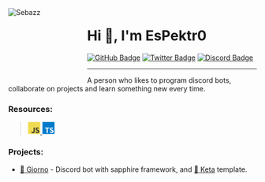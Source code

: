 <img width="150" height="150" align="left" style="float: left; margin: 0 10px 0 0;" alt="Sebazz" src="https://avatars.githubusercontent.com/u/86754350?v=4">

# Hi 👋, I'm EsPektr0


<div>
  <a href="https://github.com/espectro0"><img src="https://img.shields.io/badge/-Github-000000?style=flat-square&labelColor=000000&logo=Github&logoColor=white&link=https://github.com/espectro0" alt="GitHub Badge"/></a>
  <a href="https://twitter.com/espectro245"><img src="https://img.shields.io/badge/-Twitter-000000?style=flat-square&labelColor=000000&logo=twitter&logoColor=white&link=https://twitter.com/espectro245" alt="Twitter Badge"/></a>
  <a href="https://discord.com/users/397930764764839947"><img src="https://img.shields.io/badge/-Discord-000000?style=flat-square&labelColor=000000&logo=discord&logoColor=white&link=https://discord.com/users/397930764764839947" alt="Discord Badge"/></a>
</div>

---

A person who likes to program discord bots, collaborate on projects and learn something new every time.

### Resources:
> <p align="left"> <a href="https://www.javascript.com/" target="_blank" rel="noreferrer"> <img src="https://raw.githubusercontent.com/devicons/devicon/master/icons/javascript/javascript-original.svg" alt="javascript" width="25" height="25"/> </a> <a href="https://www.typescriptlang.org/" target="_blank" rel="noreferrer"> <img src="https://raw.githubusercontent.com/devicons/devicon/master/icons/typescript/typescript-original.svg" alt="typescript" width="25" height="25"/> </a> </p>

### Projects:
 - [:lizard: Giorno](https://github.com/Espectro0/Giorno) - Discord bot with sapphire framework, and [:dolphin: Keta](https://github.com/uSebazz/Keta) template.
